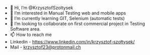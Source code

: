 - 👋 Hi, I’m @KrzysztofSzoltysek
- 👀 I’m interested in Manual Testing web and mobile apps
- 🌱 I’m currently learning GIT, Selenium (automatic tests)
- 💞️ I’m looking to collaborate on first commercial project in Testing Software area.
- 📫 How to reach me
- Linkedin - https://www.linkedin.com/in/krzysztof-szołtysek/
- Mail - krzysztof23@protonmail.ch

<!---
KrzysztofSzoltysek/KrzysztofSzoltysek is a ✨ special ✨ repository because its `README.md` (this file) appears on your GitHub profile.
You can click the Preview link to take a look at your changes.
--->
